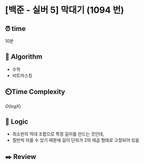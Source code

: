 # [백준 - 실버 5] 막대기 (1094 번)

## ⏰  **time**

10분

## :pushpin: **Algorithm**

- 수학
- 비트마스킹

## ⏲️**Time Complexity**

$O(log X)$

## :round_pushpin: **Logic**

- 최소한의 막대 조합으로 특정 길이를 만드는 것인데, 
- 절반씩 자를 수 있기 때문에 길이 단위가 2의 제곱 형태로 고정되어 있음

## :black_nib: **Review**
